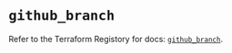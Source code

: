 # `github_branch`

Refer to the Terraform Registory for docs: [`github_branch`](https://registry.terraform.io/providers/integrations/github/5.33.0/docs/resources/branch).

